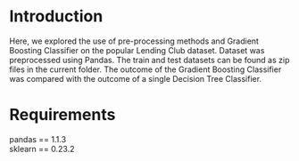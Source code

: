 # Introduction

Here, we explored the use of pre-processing methods and Gradient Boosting Classifier on the popular Lending Club dataset. Dataset was preprocessed using Pandas. 
The train and test datasets can be found as zip files in the current folder. The outcome of the Gradient Boosting Classifier was compared with the outcome of a 
single Decision Tree Classifier.

# Requirements

pandas == 1.1.3   
sklearn == 0.23.2

